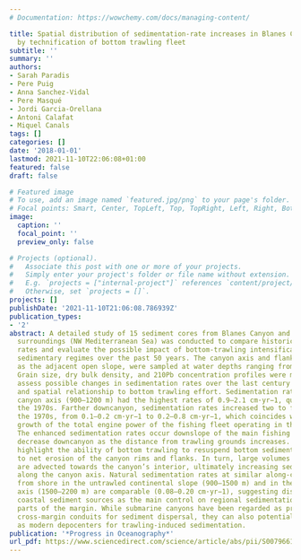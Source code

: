 ```yaml
---
# Documentation: https://wowchemy.com/docs/managing-content/

title: Spatial distribution of sedimentation-rate increases in Blanes Canyon caused
  by technification of bottom trawling fleet
subtitle: ''
summary: ''
authors:
- Sarah Paradis
- Pere Puig
- Anna Sanchez-Vidal
- Pere Masqué
- Jordi Garcia-Orellana
- Antoni Calafat
- Miquel Canals
tags: []
categories: []
date: '2018-01-01'
lastmod: 2021-11-10T22:06:08+01:00
featured: false
draft: false

# Featured image
# To use, add an image named `featured.jpg/png` to your page's folder.
# Focal points: Smart, Center, TopLeft, Top, TopRight, Left, Right, BottomLeft, Bottom, BottomRight.
image:
  caption: ''
  focal_point: ''
  preview_only: false

# Projects (optional).
#   Associate this post with one or more of your projects.
#   Simply enter your project's folder or file name without extension.
#   E.g. `projects = ["internal-project"]` references `content/project/deep-learning/index.md`.
#   Otherwise, set `projects = []`.
projects: []
publishDate: '2021-11-10T21:06:08.786939Z'
publication_types:
- '2'
abstract: A detailed study of 15 sediment cores from Blanes Canyon and its immediate
  surroundings (NW Mediterranean Sea) was conducted to compare historic sedimentation
  rates and evaluate the possible impact of bottom-trawling intensification on the
  sedimentary regimes over the past 50 years. The canyon axis and flanks, as well
  as the adjacent open slope, were sampled at water depths ranging from 300 m to 2200 m.
  Grain size, dry bulk density, and 210Pb concentration profiles were measured to
  assess possible changes in sedimentation rates over the last century and their temporal
  and spatial relationship to bottom trawling effort. Sedimentation rates in the upper
  canyon axis (900–1200 m) had the highest rates of 0.9–2.1 cm·yr−1, quantified since
  the 1970s. Farther downcanyon, sedimentation rates increased two to five times after
  the 1970s, from 0.1–0.2 cm·yr−1 to 0.2–0.8 cm·yr−1, which coincides with a rapid
  growth of the total engine power of the fishing fleet operating in the study area.
  The enhanced sedimentation rates occur downslope of the main fishing grounds and
  decrease downcanyon as the distance from trawling grounds increases. These results
  highlight the ability of bottom trawling to resuspend bottom sediments, leading
  to net erosion of the canyon rims and flanks. In turn, large volumes of sediment
  are advected towards the canyon’s interior, ultimately increasing sediment deposition
  along the canyon axis. Natural sedimentation rates at similar along-canyon distance
  from shore in the untrawled continental slope (900–1500 m) and in the lower canyon
  axis (1500–2200 m) are comparable (0.08–0.20 cm·yr−1), suggesting distance from
  coastal sediment sources as the main control on regional sedimentation in deeper
  parts of the margin. While submarine canyons have been regarded as preferential
  cross-margin conduits for sediment dispersal, they can also potentially function
  as modern depocenters for trawling-induced sedimentation.
publication: '*Progress in Oceanography*'
url_pdf: https://www.sciencedirect.com/science/article/abs/pii/S0079661117303373
---
```

